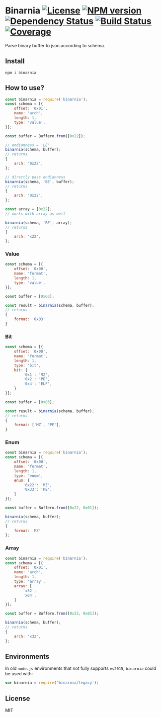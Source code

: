 # Binarnia [![License][LicenseIMGURL]][LicenseURL] [![NPM version][NPMIMGURL]][NPMURL] [![Dependency Status][DependencyStatusIMGURL]][DependencyStatusURL] [![Build Status][BuildStatusIMGURL]][BuildStatusURL] [![Coverage][CoverageIMGURL]][CoverageURL]

Parse binary buffer to json according to schema.

## Install

```
npm i binarnia
```

## How to use?

```js
const binarnia = require('binarnia');
const schema = [{
    offset: '0x01',
    name: 'arch',
    length: 1,
    type: 'value',
}];

const buffer = Buffero.from([0x22]);

// endianness = 'LE'
binarnia(schema, buffer);
// returns
{
    arch: '0x22',
};

// directly pass endianness
binarnia(schema, 'BE', buffer);
// returns
{
    arch: '0x22',
};

const array = [0x22];
// works with array as well

binarnia(schema, 'BE', array);
// returns
{
    arch: 'x22',
};
```

### Value

```js
const schema = [{
    offset: '0x00',
    name: 'format',
    length: 1,
    type: 'value',
}];

const buffer = [0x03];

const result = binarnia(schema, buffer);
// returns
{
    format: '0x03'
}
```

### Bit

```js
const schema = [{
    offset: '0x00',
    name: 'format',
    length: 1,
    type: 'bit',
    bit: {
        '0x1': 'MZ',
        '0x2': 'PE',
        '0x4': 'ELF',
    }
}];

const buffer = [0x03];

const result = binarnia(schema, buffer);
// returns
{
    format: ['MZ', 'PE'],
}
```

### Enum

```js
const binarnia = require('binarnia');
const schema = [{
    offset: '0x00',
    name: 'format',
    length: 1,
    type: 'enum',
    enum: {
        '0x22': 'MZ',
        '0x33': 'PE',
    }
}];

const buffer = Buffero.from([0x22, 0x01]);

binarnia(schema, buffer);
// returns
{
    format: 'MZ'
};
```

### Array

```js
const binarnia = require('binarnia');
const schema = [{
    offset: '0x01',
    name: 'arch',
    length: 1,
    type: 'array',
    array: [
        'x32',
        'x64',
    ]
}];

const buffer = Buffero.from([0x22, 0x01]);

binarnia(schema, buffer);
// returns
{
    arch: 'x32',
};
```

## Environments

In old `node.js` environments that not fully supports `es2015`, `binarnia` could be used with:

```js
var binarnia = require('binarnia/legacy');
```

## License

MIT

[NPMIMGURL]:                https://img.shields.io/npm/v/binarnia.svg?style=flat&longCache=true
[BuildStatusIMGURL]:        https://img.shields.io/travis/coderaiser/binarnia/master.svg?style=flat&longCache=true
[DependencyStatusIMGURL]:   https://img.shields.io/david/coderaiser/binarnia.svg?style=flat&longCache=true
[LicenseIMGURL]:            https://img.shields.io/badge/license-MIT-317BF9.svg?style=flat&longCache=true
[NPMURL]:                   https://npmjs.org/package/binarnia 'npm'
[BuildStatusURL]:           https://travis-ci.org/coderaiser/binarnia  'Build Status'
[DependencyStatusURL]:      https://david-dm.org/coderaiser/binarnia 'Dependency Status'
[LicenseURL]:               https://tldrlegal.com/license/mit-license 'MIT License'

[CoverageURL]:              https://coveralls.io/github/coderaiser/binarnia?branch=master
[CoverageIMGURL]:           https://coveralls.io/repos/coderaiser/binarnia/badge.svg?branch=master&service=github

